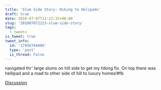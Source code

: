 ```yaml
---
title: 'Slum Side Story: Hiking to Helipads'
draft: true
date: 2010-07-07T22:23:35+00:00
slug: '201007072223-slum-side-story'
tags:
  - tweets
is_tweet: true
tweet_info:
  id: '17956744486'
  type: 'post'
  is_thread: False
---
```




navigated thr' large slums on hill side to get my hiking fix. On top there was hellipad and a road to other side of hill to luxury homes!#fb

[Discussion](https://x.com/sytelus/status/17956744486)
